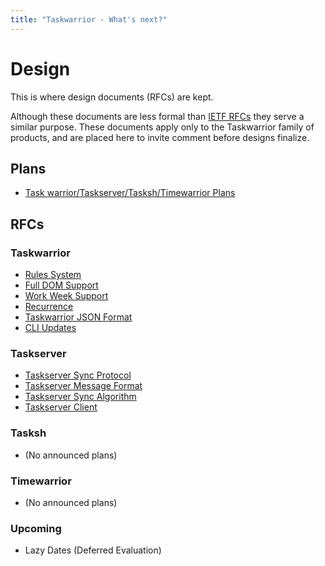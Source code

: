 ```yaml
---
title: "Taskwarrior - What's next?"
---
```


# Design

This is where design documents (RFCs) are kept.

Although these documents are less formal than [IETF
RFCs](https://www.ietf.org/rfc) they serve a similar purpose. These
documents apply only to the Taskwarrior family of products, and are placed here
to invite comment before designs finalize.

## Plans

 -   [Task warrior/Taskserver/Tasksh/Timewarrior Plans](/docs/design/plans)

## RFCs

### Taskwarrior

 -   [Rules System](/docs/design/rules)
 -   [Full DOM Support ](/docs/design/dom)
 -   [Work Week Support](/docs/design/workweek)
 -   [Recurrence](/docs/design/recurrence)
 -   [Taskwarrior JSON Format](/docs/design/task)
 -   [CLI Updates ](/docs/design/cli)

### Taskserver

 -   [Taskserver Sync Protocol](/docs/design/protocol)
 -   [Taskserver Message Format](/docs/design/request)
 -   [Taskserver Sync Algorithm](/docs/design/sync)
 -   [Taskserver Client](/docs/design/client)

### Tasksh

 -   (No announced plans)

### Timewarrior

 -   (No announced plans)

### Upcoming

 -   Lazy Dates (Deferred Evaluation)
